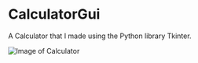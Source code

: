 # CalculatorGui

A Calculator that I made using the Python library Tkinter.


![Image of Calculator](https://raw.githubusercontent.com/al11588/CalculatorGui/master/Screen%20Shot%202016-10-20%20at%203.59.40%20PM.png?token=AFM1uJPj39o2NOmMQjX281ARjqDsHKdjks5YEl4WwA%3D%3D)